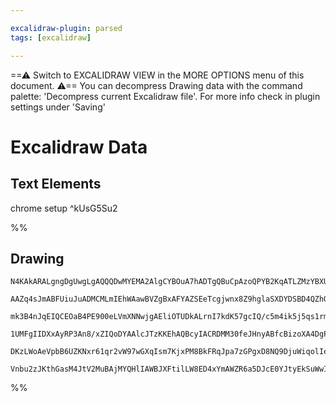 ```yaml
---

excalidraw-plugin: parsed
tags: [excalidraw]

---
```

==⚠  Switch to EXCALIDRAW VIEW in the MORE OPTIONS menu of this document. ⚠== You can decompress Drawing data with the command palette: 'Decompress current Excalidraw file'. For more info check in plugin settings under 'Saving'


# Excalidraw Data
## Text Elements
chrome setup ^kUsG5Su2

%%
## Drawing
```compressed-json
N4KAkARALgngDgUwgLgAQQQDwMYEMA2AlgCYBOuA7hADTgQBuCpAzoQPYB2KqATLZMzYBXUtiRoIACyhQ4zZAHoFAc0JRJQgEYA6bGwC2CgF7N6hbEcK4OCtptbErHALRY8RMpWdx8Q1TdIEfARcZgRmBShcZQUebTiANho6IIR9BA4oZm4AbXAwUDAi6HhxdCgsKGSiyEYWdi40ABYARn5iutZOADlOMW4WpoBOAA4AZhaEnhGR9shCDmIsbghc

AAZq4sJmABFUiuJuADMCMLmIEhWAawBVZgBxAFYAZSEeTcgjwnx8Z9hglaSXDYDSBD4QZhQUhsK4IADqJHU3DW2ke50h0NhfxgAIkgg84OhfkkHHC2TQbXykDYcGBahgAzWa3O1mUuNQzKpEEw3GcCSGCXODLQzjGIxRPEeAHYRi1JeioTCEABhNj4NikFYAYhaCF1uvBmmBV2URMWqvVmokUOszFpgUy4IoiMkjLiaxajyGYw9UulsvlXMkCEIy

mk3B4nJqEIQCEOaB4PE900eLVmXNNwjgAEliOTUDkALrnI7kdK57gcIQ/c5m4ik5j5qs1rmaYSLACiwXSmXzRfOQjgxFwBwGUsTjwSYwmY1aTXORA4V0r1fwC7Y2Fh8dQJ3wZy5R04UGehCMZUmJaPADFcPpvsLUJToxVMFUJCDoelUGEoIPCZQABVKhWD8DAQb8EF/OBwRfKAAEEiGURp0GCI4qnOOooHMAgENDZDoBpcE9EyXAFiYCs0GbNcuQ

1UMFgIIDXxAyRP3An8/xZIQoDYAAlcJTzKKEhAQBcyIACRDMM30feJHnyABfcBizoXA4DgP4RzKQpIHUNIyggRDw3aBhCAQCgACFjUzIRzTVDVtSORynM2CBsBEB0oGzCp9D+TEVTsq10B1PUQpctzSA8ry0kszdrNsy0VhtDg7VwDywvcjJPO8q9vl+f59KBEERCQYzwsi7zfKVBFiCRNAUTRfJXIyzIop8xUsXylZ8UuUrmqytIeOEMMG3zJ9I

DKzLWoAeVpbB6UZKNxr61qr2vW97wGXqIsm7KjxPM8BkFRqJpa7zGPgxD8NQ9DjuWiqolIeCIrYChg1wbcqK28q0g7RY4Oe16Qm3VYAZc5hsGhH4AA0BhaFoxm0YZI1nIY5RaNYhnnRrwch/AAE1uASeHtDlEYhjWKYGuKIw2AMbhtNqAhhIjBSvp2gb23rMkVjrFzTRIfayk+xr+eIC17LQBmIHMtVga1ZUhgVhWryvcE+OUatUu1Dsdh1nWVYg

Vnbu2zJKthGasM4JtV2MuBAjMYQHlIAWBJXFtilLW8ED4xYmAWZR6a5DJcE0YJtyEkSuWwIhoLQCPzg4L3uHjmiuMXQTSGEo3ijsAArBBsCyZ5E7gABZNgll+kOw+TzOEHAeT+AgL5gnzYBFPkoA
```
%%